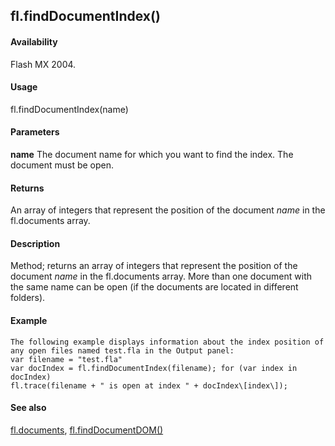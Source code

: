 ## fl.findDocumentIndex()

#### Availability

Flash MX 2004.

#### Usage

fl.findDocumentIndex(name)

#### Parameters

**name** The document name for which you want to find the index. The document must be open.

#### Returns

An array of integers that represent the position of the document *name* in the fl.documents array.

#### Description

Method; returns an array of integers that represent the position of the document *name* in the fl.documents array. More than one document with the same name can be open (if the documents are located in different folders).

#### Example

```
The following example displays information about the index position of any open files named test.fla in the Output panel:
var filename = "test.fla"
var docIndex = fl.findDocumentIndex(filename); for (var index in docIndex)
fl.trace(filename + " is open at index " + docIndex\[index\]);

```
#### See also

[fl.documents](#_bookmark475), [fl.findDocumentDOM()](#_bookmark482)
